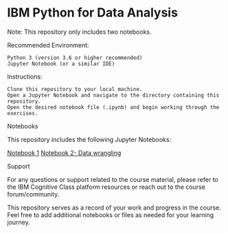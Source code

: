 # IBM Python for Data Analysis 


Note: This repository only includes two notebooks.

Recommended Environment:

    Python 3 (version 3.6 or higher recommended)
    Jupyter Notebook (or a similar IDE)

Instructions:

    Clone this repository to your local machine.
    Open a Jupyter Notebook and navigate to the directory containing this repository.
    Open the desired notebook file (.ipynb) and begin working through the exercises.

Notebooks

This repository includes the following Jupyter Notebooks:

[Notebook 1](https://github.com/Lala2398/Python_path/blob/main/IBM_Data_analysiswithPython/DA0101_Review_Introduction.ipynb)
[Notebook 2- Data wrangling](https://github.com/Lala2398/Python_path/blob/main/IBM_Data_analysiswithPython/DA0101EN_2_Data_Wrangling.ipynb)

Support

For any questions or support related to the course material, please refer to the IBM Cognitive Class platform resources or reach out to the course forum/community.

This repository serves as a record of your work and progress in the course. Feel free to add additional notebooks or files as needed for your learning journey.
